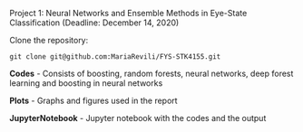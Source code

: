 Project 1: Neural Networks and Ensemble Methods in Eye-State Classification (Deadline: December 14, 2020)

Clone the repository:
```
git clone git@github.com:MariaRevili/FYS-STK4155.git 
```

**Codes** - Consists of boosting, random forests, neural networks, deep forest learning and boosting in neural networks

**Plots** - Graphs and figures used in the report

**JupyterNotebook** - Jupyter notebook with the codes and the output

